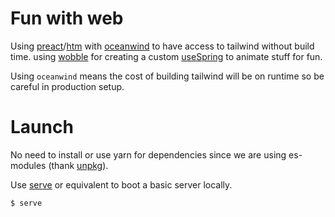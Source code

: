 # Fun with web

Using [preact](https://github.com/preactjs/preact)/[htm](https://github.com/developit/htm) with [oceanwind](https://github.com/lukejacksonn/oceanwind) to have access to tailwind without build time. using [wobble](https://github.com/skevy/wobble) for creating a custom [useSpring](./utils.js) to animate stuff for fun.

Using `oceanwind` means the cost of building tailwind will be on runtime so be careful in production setup.

# Launch

No need to install or use yarn for dependencies since we are using es-modules (thank [unpkg](https://unpkg.com/)).

Use [serve](https://github.com/vercel/serve) or equivalent to boot a basic server locally.

```
$ serve
```
